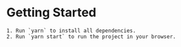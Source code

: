 # Getting Started

```
1. Run `yarn` to install all dependencies.
2. Run `yarn start` to run the project in your browser.
```
